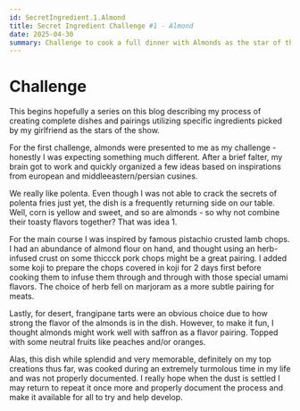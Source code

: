 ```yaml
---
id: SecretIngredient.1.Almond
title: Secret Ingredient Challenge #1 - Almond
date: 2025-04-30
summary: Challenge to cook a full dinner with Almonds as the star of the show
---
```


# Challenge
This begins hopefully a series on this blog describing my process of creating complete dishes and pairings utilizing specific ingredients picked by my girlfriend as the stars of the show.

For the first challenge, almonds were presented to me as my challenge - honestly I was expecting something much different. After a brief falter, my brain got to work and quickly organized a few ideas based on inspirations from european and middleeastern/persian cusines.

We really like polenta. Even though I was not able to crack the secrets of polenta fries just yet, the dish is a frequently returning side on our table. Well, corn is yellow and sweet, and so are almonds - so why not combine their toasty flavors together? That was idea 1.

For the main course I was inspired by famous pistachio crusted lamb chops. I had an abundance of almond flour on hand, and thought using an herb-infused crust on some thiccck pork chops might be a great pairing. I added some koji to prepare the chops covered in koji for 2 days first before cooking them to infuse them through and through with those special umami flavors. The choice of herb fell on marjoram as a more subtle pairing for meats.

Lastly, for desert, frangipane tarts were an obvious choice due to how strong the flavor of the almonds is in the dish. However, to make it fun, I thought almonds might work well with saffron as a flavor pairing. Topped with some neutral fruits like peaches and/or oranges.

Alas, this dish while splendid and very memorable, definitely on my top creations thus far, was cooked during an extremely turmolous time in my life and was not properly documented. I really hope when the dust is settled I may return to repeat it once more and properly document the process and make it available for all to try and help develop.
